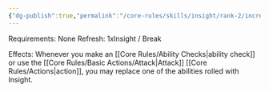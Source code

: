 ```yaml
---
{"dg-publish":true,"permalink":"/core-rules/skills/insight/rank-2/incredible-insight/"}
---
```


Requirements: None
Refresh: 1xInsight / Break

Effects:
Whenever you make an [[Core Rules/Ability Checks\|ability check]] or use the [[Core Rules/Basic Actions/Attack\|Attack]] [[Core Rules/Actions\|action]], you may replace one of the abilities rolled with Insight.